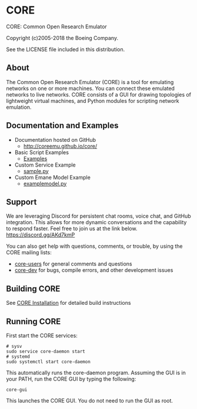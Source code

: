 # CORE

CORE: Common Open Research Emulator

Copyright (c)2005-2018 the Boeing Company.

See the LICENSE file included in this distribution.

## About

The Common Open Research Emulator (CORE) is a tool for emulating
networks on one or more machines. You can connect these emulated
networks to live networks. CORE consists of a GUI for drawing
topologies of lightweight virtual machines, and Python modules for
scripting network emulation.

## Documentation and Examples

* Documentation hosted on GitHub
  * http://coreemu.github.io/core/
* Basic Script Examples
  * [Examples](daemon/examples/api)
* Custom Service Example
  * [sample.py](daemon/examples/myservices/sample.py)
* Custom Emane Model Example
  * [examplemodel.py](daemon/examples/myemane/examplemodel.py)

## Support

We are leveraging Discord for persistent chat rooms, voice chat, and
GitHub integration. This allows for more dynamic conversations and the
capability to respond faster. Feel free to join us at the link below.
https://discord.gg/AKd7kmP

You can also get help with questions, comments, or trouble, by using
the CORE mailing lists:

* [core-users](https://pf.itd.nrl.navy.mil/mailman/listinfo/core-users) for general comments and questions
* [core-dev](https://pf.itd.nrl.navy.mil/mailman/listinfo/core-dev) for bugs, compile errors, and other development issues

## Building CORE

See [CORE Installation](http://coreemu.github.io/core/install.html) for detailed build instructions

Running CORE
------------

First start the CORE services:

```shell
# sysv
sudo service core-daemon start
# systemd
sudo systemctl start core-daemon
```

This automatically runs the core-daemon program.
Assuming the GUI is in your PATH, run the CORE GUI by typing the following:

```shell
core-gui
```

This launches the CORE GUI. You do not need to run the GUI as root.
